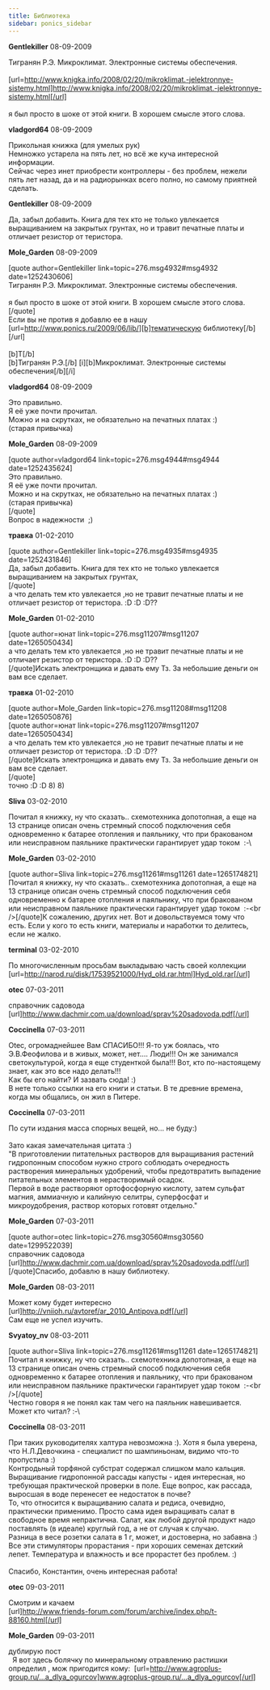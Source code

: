 ```yaml
---
title: Библиотека
sidebar: ponics_sidebar
---
```


**Gentlekiller** 08-09-2009

Тигранян Р.Э. Микроклимат. Электронные системы обеспечения.<br /><br />[url=http://www.knigka.info/2008/02/20/mikroklimat.-jelektronnye-sistemy.html]http://www.knigka.info/2008/02/20/mikroklimat.-jelektronnye-sistemy.html[/url]<br /><br />я был просто в шоке от этой книги. В хорошем смысле этого слова.

**vladgord64** 08-09-2009

Прикольная книжка (для умелых рук)<br />Немножко устарела на пять лет, но всё же куча интересной информации.<br />Сейчас через инет приобрести контроллеры - без проблем, нежели пять лет назад, да и на радиорынках всего полно, но самому приятней сделать.

**Gentlekiller** 08-09-2009

Да, забыл добавить. Книга для тех кто не только увлекается выращиванием на закрытых грунтах, но и травит печатные платы и отличает резистор от теристора.

**Mole_Garden** 08-09-2009

[quote author=Gentlekiller link=topic=276.msg4932#msg4932 date=1252430606]<br />Тигранян Р.Э. Микроклимат. Электронные системы обеспечения.<br /><br />я был просто в шоке от этой книги. В хорошем смысле этого слова.<br />[/quote]<br />Если вы не против я добавлю ее в нашу [url=http://www.ponics.ru/2009/06/lib/][b]тематическую библиотеку[/b][/url]<br /><br />[b]T[/b]<br />[b]Тигранян Р.Э.[/b] [i][b]Микроклимат. Электронные системы обеспечения[/b][/i]<br />

**vladgord64** 08-09-2009

Это правильно.<br />Я её уже почти прочитал.<br />Можно и на скрутках, не обязательно на печатных платах :)<br />(старая привычка)

**Mole_Garden** 08-09-2009

[quote author=vladgord64 link=topic=276.msg4944#msg4944 date=1252435624]<br />Это правильно.<br />Я её уже почти прочитал.<br />Можно и на скрутках, не обязательно на печатных платах :)<br />(старая привычка)<br />[/quote]<br />Вопрос в надежности&nbsp; ;)

**травка** 01-02-2010

[quote author=Gentlekiller link=topic=276.msg4935#msg4935 date=1252431846]<br />Да, забыл добавить. Книга для тех кто не только увлекается выращиванием на закрытых грунтах,&nbsp; <br />[/quote]<br />а что делать тем кто увлекается ,но не травит печатные платы и не отличает резистор от теристора. :D :D :D??

**Mole_Garden** 01-02-2010

[quote author=юнат link=topic=276.msg11207#msg11207 date=1265050434]<br />а что делать тем кто увлекается ,но не травит печатные платы и не отличает резистор от теристора. :D :D :D??<br />[/quote]Искать электронщика и давать ему Тз. За небольшие деньги он вам все сделает.

**травка** 01-02-2010

[quote author=Mole_Garden link=topic=276.msg11208#msg11208 date=1265050876]<br />[quote author=юнат link=topic=276.msg11207#msg11207 date=1265050434]<br />а что делать тем кто увлекается ,но не травит печатные платы и не отличает резистор от теристора. :D :D :D??<br />[/quote]Искать электронщика и давать ему Тз. За небольшие деньги он вам все сделает.<br />[/quote]<br />точно :D :D 8) 8)

**Sliva** 03-02-2010

Почитал я книжку, ну что сказать.. схемотехника допотопная, а еще на 13 странице описан очень стремный способ подключения себя одновременно к батарее отопления и паяльнику, что при бракованом или неисправном паяльнике практически гарантирует удар током&nbsp; :-\

**Mole_Garden** 03-02-2010

[quote author=Sliva link=topic=276.msg11261#msg11261 date=1265174821]<br />Почитал я книжку, ну что сказать.. схемотехника допотопная, а еще на 13 странице описан очень стремный способ подключения себя одновременно к батарее отопления и паяльнику, что при бракованом или неисправном паяльнике практически гарантирует удар током&nbsp; :-\<br />[/quote]К сожалению, других нет. Вот и довольствуемся тому что есть. Если у кого то есть книги, материалы и наработки то делитесь, если не жалко. 

**terminal** 03-02-2010

По многочисленным просьбам выкладываю часть своей коллекции<br />[url=http://narod.ru/disk/17539521000/Hyd_old.rar.html]Hyd_old.rar[/url]

**otec** 07-03-2011

справочник садовода<br />[url]http://www.dachmir.com.ua/download/sprav%20sadovoda.pdf[/url]

**Coccinella** 07-03-2011

Otec, огромаднейшее Вам СПАСИБО!!! Я-то уж боялась, что Э.В.Феофилова и в живых, может, нет.... Люди!!! Он же занимался светокультурой, когда я еще студенткой была!!! Вот, кто по-настоящему знает, как это все надо делать!!! <br />Как бы его найти? И зазвать сюда! :)<br />В нете только ссылки на его книги и статьи. В те древние времена, когда мы общались, он жил в Питере.

**Coccinella** 07-03-2011

По сути издания масса спорных вещей, но... не буду:)<br /><br />Зато какая замечательная цитата :)<br />&quot;В приготовлении питательных растворов для выращивания растений гидропонным способом нужно строго соблюдать очередность растворения минеральных удобрений, чтобы предотвратить выпадение питательных элементов в нерастворимый осадок.<br />Первой в воде растворяют ортофосфорную кислоту, затем сульфат магния, аммиачную и калийную селитры, суперфосфат и микроудобрения, раствор которых готовят отдельно.&quot;<br />

**Mole_Garden** 07-03-2011

[quote author=otec link=topic=276.msg30560#msg30560 date=1299522039]<br />справочник садовода<br />[url]http://www.dachmir.com.ua/download/sprav%20sadovoda.pdf[/url]<br />[/quote]Спасибо, добавлю в нашу библиотеку.

**Mole_Garden** 08-03-2011

Может кому будет интересно [url]http://vniioh.ru/avtoref/ar_2010_Antipova.pdf[/url]<br />Сам еще не успел изучить.

**Svyatoy_nv** 08-03-2011

[quote author=Sliva link=topic=276.msg11261#msg11261 date=1265174821]<br />Почитал я книжку, ну что сказать.. схемотехника допотопная, а еще на 13 странице описан очень стремный способ подключения себя одновременно к батарее отопления и паяльнику, что при бракованом или неисправном паяльнике практически гарантирует удар током&nbsp; :-\<br />[/quote]<br />Честно говоря я не понял как там чего на паяльник навешивается. Может кто читал? :-\

**Coccinella** 08-03-2011

При таких руководителях халтура невозможна :). Хотя я была уверена, что Н.Л.Девочкина - специалист по шампиньонам, видимо что-то пропустила :)<br />Контродьный торфяной субстрат содержал слишком мало кальция. Выращивание гидропонной рассады капусты - идея интересная, но требующая практической проверки в поле. Еще вопрос, как рассада, выросшая в воде перенесет ее недостаток в почве?<br />То, что относится к выращиванию салата и редиса, очевидно, практически применимо. Просто сама идея выращивать салат в свободное время непрактична. Салат, как любой другой продукт надо поставлять (в идеале) круглый год, а не от случая к случаю.<br />Разница в весе розетки салата в 1 г, может, и достоверна, но забавна :)<br />Все эти стимуляторы прорастания - при хороших семенах детский лепет. Температура и влажность и все прорастет без проблем. :)<br /><br />Спасибо, Константин, очень интересная работа!<br />

**otec** 09-03-2011

Смотрим и качаем<br />[url]http://www.friends-forum.com/forum/archive/index.php/t-88160.html[/url]

**Mole_Garden** 09-03-2011

дублирую пост<br />&nbsp;  Я вот здесь болячку по минеральному отравлению растишки определил , мож пригодится кому:&nbsp;  [url=http://www.agroplus-group.ru/...a_dlya_ogurcov]www.agroplus-group.ru/...a_dlya_ogurcov[/url]<br /><br />

